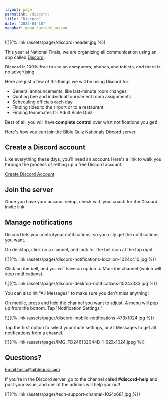 ```yaml
---
layout: page
permalink: /discord/
title: "Discord"
date: "2023-04-18"
menubar: menu_current_season
---
```


![]({% link /assets/pages/discord-header.jpg %})


This year at National Finals, we are organizing all communication using an app called [Discord](http://discord.com).

Discord is 100% free to use on computers, phones, and tablets, and there is no advertising.

Here are just a few of the things we will be using Discord for:
* General announcements, like last-minute room changes
* Quoting bee and individual tournament room assignments
* Scheduling officials each day
* Finding rides to the airport or to a restaurant
* Finding teammates for Adult Bible Quiz

Best of all, you will have **complete control** over what notifications you get!

Here's how you can join the Bible Quiz Nationals Discord server.

## Create a Discord account

Like everything these days, you'll need an account. Here's a link to walk you through the process of setting up a free Discord account.

<a href="https://support.discord.com/hc/en-us/articles/360033931551-Getting-Started" class="button is-primary">Create Discord Account</a>


## Join the server

Once you have your account setup, check with your coach for the Discord invite link.

<!-- <a href="https://forms.gle/xfWLZniwpVP2pAEp9" class="button is-primary">Request access</a> -->

## Manage notifications

Discord lets you control your notifications, so you only get the notifications you want.

On desktop, click on a channel, and look for the bell icon at the top right

![]({% link /assets/pages/discord-notifications-location-1024x410.jpg %})

Click on the bell, and you will have an option to Mute the channel (which will stop notifications).

![]({% link /assets/pages/discord-desktop-notifications-1024x333.jpg %})

You can also hit "All Messages" to make sure you don't miss anything!

On mobile, press and hold the channel you want to adjust. A menu will pop up from the bottom. Tap "Notification Settings."

![]({% link /assets/pages/discord-mobile-notifications-473x1024.jpg %})

Tap the first option to select your mute settings, or All Messages to get all notifications from a channel.

![]({% link /assets/pages/IMG_FD246132044B-1-920x1024.jpeg %})

## Questions?

<a href="mailto:hello@biblequiz.com" class="button is-primary">Email hello@biblequiz.com</a>

If you're in the Discord server, go to the channel called **#discord-help** and post your issue, and one of the admins will help you out!

![]({% link /assets/pages/tech-support-channel-1024x681.jpg %})